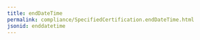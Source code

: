 ```yaml
---
title: endDateTime
permalink: compliance/SpecifiedCertification.endDateTime.html
jsonid: enddatetime
---
```

